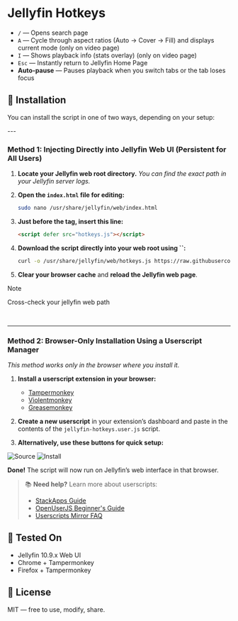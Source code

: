 # Jellyfin Hotkeys


- `/` — Opens search page
- `A` — Cycle through aspect ratios (Auto → Cover → Fill) and displays current mode (only on video page)
- `I` — Shows playback info (stats overlay) (only on video page)
- `Esc` — Instantly return to Jellyfin Home Page
- **Auto-pause** — Pauses playback when you switch tabs or the tab loses focus

## 🔧 Installation

You can install the script in one of two ways, depending on your setup:

<centre> --- </centre>

### **Method 1: Injecting Directly into Jellyfin Web UI (Persistent for All Users)**

1. **Locate your Jellyfin web root directory.**
   _You can find the exact path in your Jellyfin server logs._

2. **Open the `index.html` file for editing:**
   ```bash
   sudo nano /usr/share/jellyfin/web/index.html
   ```

3. **Just before the </head> tag, insert this line:**
    ```html
    <script defer src="hotkeys.js"></script>
    ```

4. **Download the script directly into your web root using **``**:**

   ```bash
   curl -o /usr/share/jellyfin/web/hotkeys.js https://raw.githubusercontent.com/n00bcodr/jellyfin-hotkeys/main/hotkeys.js
   ```

5. **Clear your browser cache** and **reload the Jellyfin web page**.

> [!NOTE]
> Cross-check your jellyfin web path

<br>

---

### **Method 2: Browser-Only Installation Using a Userscript Manager**

*This method works only in the browser where you install it.*

1. **Install a userscript extension in your browser:**

   - [Tampermonkey](https://www.tampermonkey.net/)
   - [Violentmonkey](https://violentmonkey.github.io/)
   - [Greasemonkey](https://addons.mozilla.org/en-GB/firefox/addon/greasemonkey/)

2. **Create a new userscript** in your extension’s dashboard and paste in the contents of the `jellyfin-hotkeys.user.js` script.

3. **Alternatively, use these buttons for quick setup:**

![Source](https://img.shields.io/badge/Source-green?link=http://raw.githubusercontent.com/n00bcodr/jellyfin-hotkeys/blob/main/jellyfin-hotkeys.user.js)
![Install](https://img.shields.io/badge/Install-blue?link=http://raw.githubusercontent.com/n00bcodr/jellyfin-hotkeys/raw/main/jellyfin-hotkeys.user.js)


**Done!** The script will now run on Jellyfin’s web interface in that browser.

> 📚 **Need help?** Learn more about userscripts:
>
> - [StackApps Guide](https://stackapps.com/tags/script/info)
> - [OpenUserJS Beginner's Guide](https://openuserjs.org/about/Userscript-Beginners-HOWTO)
> - [Userscripts Mirror FAQ](https://userscripts-mirror.org/about/installing.html)


## 🧪 Tested On

- Jellyfin 10.9.x Web UI
- Chrome + Tampermonkey
- Firefox + Tampermonkey


## 📜 License

MIT — free to use, modify, share.
